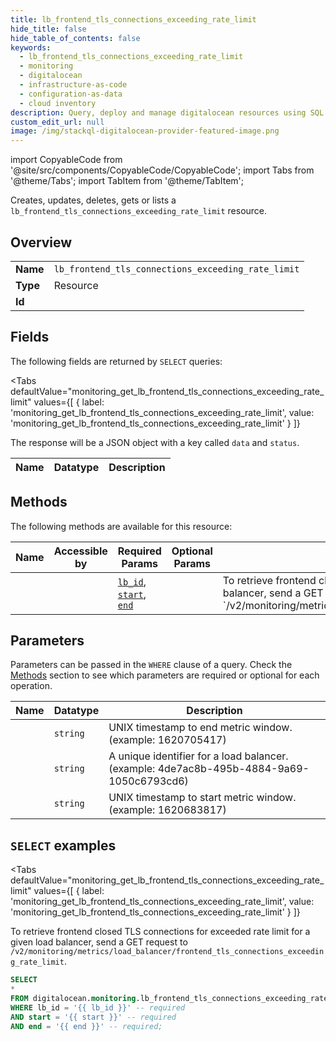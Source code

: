 ```yaml
--- 
title: lb_frontend_tls_connections_exceeding_rate_limit
hide_title: false
hide_table_of_contents: false
keywords:
  - lb_frontend_tls_connections_exceeding_rate_limit
  - monitoring
  - digitalocean
  - infrastructure-as-code
  - configuration-as-data
  - cloud inventory
description: Query, deploy and manage digitalocean resources using SQL
custom_edit_url: null
image: /img/stackql-digitalocean-provider-featured-image.png
---
```


import CopyableCode from '@site/src/components/CopyableCode/CopyableCode';
import Tabs from '@theme/Tabs';
import TabItem from '@theme/TabItem';

Creates, updates, deletes, gets or lists a <code>lb_frontend_tls_connections_exceeding_rate_limit</code> resource.

## Overview
<table><tbody>
<tr><td><b>Name</b></td><td><code>lb_frontend_tls_connections_exceeding_rate_limit</code></td></tr>
<tr><td><b>Type</b></td><td>Resource</td></tr>
<tr><td><b>Id</b></td><td><CopyableCode code="digitalocean.monitoring.lb_frontend_tls_connections_exceeding_rate_limit" /></td></tr>
</tbody></table>

## Fields

The following fields are returned by `SELECT` queries:

<Tabs
    defaultValue="monitoring_get_lb_frontend_tls_connections_exceeding_rate_limit"
    values={[
        { label: 'monitoring_get_lb_frontend_tls_connections_exceeding_rate_limit', value: 'monitoring_get_lb_frontend_tls_connections_exceeding_rate_limit' }
    ]}
>
<TabItem value="monitoring_get_lb_frontend_tls_connections_exceeding_rate_limit">

The response will be a JSON object with a key called `data` and `status`.

<table>
<thead>
    <tr>
    <th>Name</th>
    <th>Datatype</th>
    <th>Description</th>
    </tr>
</thead>
<tbody>
</tbody>
</table>
</TabItem>
</Tabs>

## Methods

The following methods are available for this resource:

<table>
<thead>
    <tr>
    <th>Name</th>
    <th>Accessible by</th>
    <th>Required Params</th>
    <th>Optional Params</th>
    <th>Description</th>
    </tr>
</thead>
<tbody>
<tr>
    <td><a href="#monitoring_get_lb_frontend_tls_connections_exceeding_rate_limit"><CopyableCode code="monitoring_get_lb_frontend_tls_connections_exceeding_rate_limit" /></a></td>
    <td><CopyableCode code="select" /></td>
    <td><a href="#parameter-lb_id"><code>lb_id</code></a>, <a href="#parameter-start"><code>start</code></a>, <a href="#parameter-end"><code>end</code></a></td>
    <td></td>
    <td>To retrieve frontend closed TLS connections for exceeded rate limit for a given load balancer, send a GET request to `/v2/monitoring/metrics/load_balancer/frontend_tls_connections_exceeding_rate_limit`.</td>
</tr>
</tbody>
</table>

## Parameters

Parameters can be passed in the `WHERE` clause of a query. Check the [Methods](#methods) section to see which parameters are required or optional for each operation.

<table>
<thead>
    <tr>
    <th>Name</th>
    <th>Datatype</th>
    <th>Description</th>
    </tr>
</thead>
<tbody>
<tr id="parameter-end">
    <td><CopyableCode code="end" /></td>
    <td><code>string</code></td>
    <td>UNIX timestamp to end metric window. (example: 1620705417)</td>
</tr>
<tr id="parameter-lb_id">
    <td><CopyableCode code="lb_id" /></td>
    <td><code>string</code></td>
    <td>A unique identifier for a load balancer. (example: 4de7ac8b-495b-4884-9a69-1050c6793cd6)</td>
</tr>
<tr id="parameter-start">
    <td><CopyableCode code="start" /></td>
    <td><code>string</code></td>
    <td>UNIX timestamp to start metric window. (example: 1620683817)</td>
</tr>
</tbody>
</table>

## `SELECT` examples

<Tabs
    defaultValue="monitoring_get_lb_frontend_tls_connections_exceeding_rate_limit"
    values={[
        { label: 'monitoring_get_lb_frontend_tls_connections_exceeding_rate_limit', value: 'monitoring_get_lb_frontend_tls_connections_exceeding_rate_limit' }
    ]}
>
<TabItem value="monitoring_get_lb_frontend_tls_connections_exceeding_rate_limit">

To retrieve frontend closed TLS connections for exceeded rate limit for a given load balancer, send a GET request to `/v2/monitoring/metrics/load_balancer/frontend_tls_connections_exceeding_rate_limit`.

```sql
SELECT
*
FROM digitalocean.monitoring.lb_frontend_tls_connections_exceeding_rate_limit
WHERE lb_id = '{{ lb_id }}' -- required
AND start = '{{ start }}' -- required
AND end = '{{ end }}' -- required;
```
</TabItem>
</Tabs>
